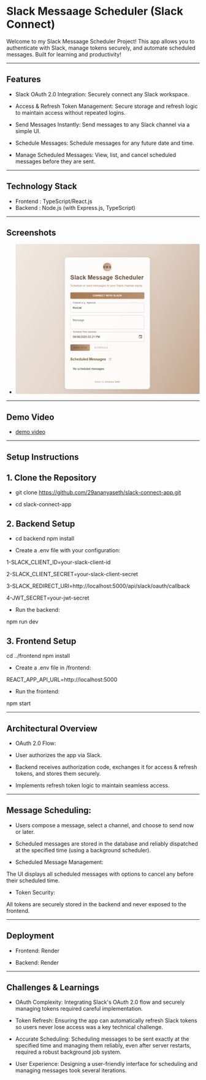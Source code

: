 # Slack Messaage Scheduler (Slack Connect)

Welcome to my Slack Messaage Scheduler Project! This app allows you to authenticate with Slack, manage tokens securely, and automate scheduled messages. Built for learning and productivity!

---

##  Features

- Slack OAuth 2.0 Integration: Securely connect any Slack workspace.

- Access & Refresh Token Management: Secure storage and refresh logic to maintain access without repeated logins.

- Send Messages Instantly: Send messages to any Slack channel via a simple UI.

- Schedule Messages: Schedule messages for any future date and time.

- Manage Scheduled Messages: View, list, and cancel scheduled messages before they are sent.



---

## Technology Stack

- Frontend : TypeScript/React.js
- Backend : Node.js (with Express.js, TypeScript)
 

---


##  Screenshots 

- ![Screenshot](ss1.png)
  
---
 ## Demo Video 
 - [demo video](https://1drv.ms/v/c/03da0dc246a39a47/EZHyB2AfSj1Hh3YJZvvrQdABpfZX3a729wIGTzkqJsj-8Q)

---

## Setup Instructions

## 1. Clone the Repository

- git clone https://github.com/29ananyaseth/slack-connect-app.git

- cd slack-connect-app

## 2. Backend Setup

- cd backend
  npm install

- Create a .env file with your configuration:

1-SLACK_CLIENT_ID=your-slack-client-id

2-SLACK_CLIENT_SECRET=your-slack-client-secret

3-SLACK_REDIRECT_URI=http://localhost:5000/api/slack/oauth/callback

4-JWT_SECRET=your-jwt-secret

- Run the backend:

npm run dev


## 3. Frontend Setup

cd ../frontend
npm install

- Create a .env file in /frontend:

REACT_APP_API_URL=http://localhost:5000

- Run the frontend:

npm start

---


## Architectural Overview

- OAuth 2.0 Flow:

- User authorizes the app via Slack.

- Backend receives authorization code, exchanges it for access & refresh tokens, and stores them securely.

- Implements refresh token logic to maintain seamless access.

---



## Message Scheduling:

- Users compose a message, select a channel, and choose to send now or later.

- Scheduled messages are stored in the database and reliably dispatched at the specified time (using a background scheduler).

- Scheduled Message Management:

The UI displays all scheduled messages with options to cancel any before their scheduled time.

- Token Security:

All tokens are securely stored in the backend and never exposed to the frontend.


---


##  Deployment


- Frontend: Render 

- Backend: Render 

---

## Challenges & Learnings

- OAuth Complexity:
Integrating Slack's OAuth 2.0 flow and securely managing tokens required careful implementation.

- Token Refresh:
Ensuring the app can automatically refresh Slack tokens so users never lose access was a key technical challenge.

- Accurate Scheduling:
Scheduling messages to be sent exactly at the specified time and managing them reliably, even after server restarts, required a robust background job system.

- User Experience:
Designing a user-friendly interface for scheduling and managing messages took several iterations.

